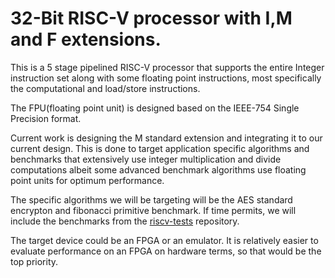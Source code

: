 # 32-Bit RISC-V processor with I,M and F extensions. 

This is a 5 stage pipelined RISC-V processor that supports the entire Integer instruction set along with some floating point instructions, most specifically the computational and load/store instructions.

The FPU(floating point unit) is designed based on the IEEE-754 Single Precision format.

Current work is designing the M standard extension and integrating it to our current design. This is done to target application specific algorithms and benchmarks that extensively use integer multiplication and divide computations albeit some advanced benchmark algorithms use floating point units for optimum performance.

The specific algorithms we will be targeting will be the AES standard encrypton and fibonacci primitive benchmark. If time permits, we will include the benchmarks from the [riscv-tests](https://github.com/riscv-software-src/riscv-tests) repository. 

The target device could be an FPGA or an emulator. It is relatively easier to evaluate performance on an FPGA on hardware terms, so that would be the top priority.

